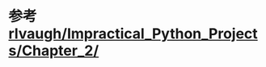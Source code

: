 # 参考[rlvaugh/Impractical_Python_Projects/Chapter_2/](https://github.com/rlvaugh/Impractical_Python_Projects/tree/master/Chapter_2)